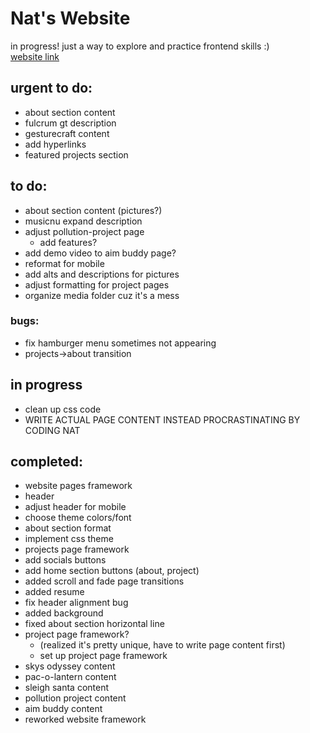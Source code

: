 # Nat's Website

in progress! just a way to explore and practice frontend skills :)   
[website link](https://natalie-cheng.github.io/my-site/)

## urgent to do:
- about section content
- fulcrum gt description
- gesturecraft content
- add hyperlinks
- featured projects section

## to do:
- about section content (pictures?)
- musicnu expand description
- adjust pollution-project page
    - add features?
- add demo video to aim buddy page?
- reformat for mobile
- add alts and descriptions for pictures
- adjust formatting for project pages
- organize media folder cuz it's a mess

### bugs:
- fix hamburger menu sometimes not appearing
- projects->about transition

## in progress
- clean up css code
- WRITE ACTUAL PAGE CONTENT INSTEAD PROCRASTINATING BY CODING NAT

## completed:
- website pages framework
- header
- adjust header for mobile
- choose theme colors/font
- about section format
- implement css theme
- projects page framework
- add socials buttons
- add home section buttons (about, project)
- added scroll and fade page transitions
- added resume
- fix header alignment bug
- added background
- fixed about section horizontal line
- project page framework?
    - (realized it's pretty unique, have to write page content first)
    - set up project page framework
- skys odyssey content
- pac-o-lantern content
- sleigh santa content
- pollution project content
- aim buddy content
- reworked website framework